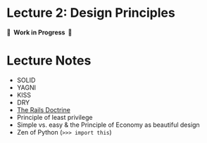 # Lecture 2: Design Principles

**🚧  Work in Progress  🚧**

# Lecture Notes

- SOLID
- YAGNI
- KISS
- DRY
- [The Rails Doctrine](https://rubyonrails.org/doctrine/)
- Principle of least privilege
- Simple vs. easy & the Principle of Economy as beautiful design
- Zen of Python (`>>> import this`)
